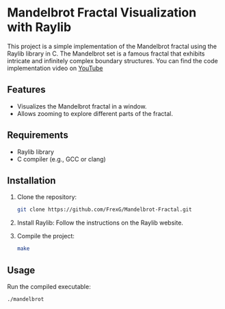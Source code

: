 # Mandelbrot Fractal Visualization with Raylib

This project is a simple implementation of the Mandelbrot fractal using the Raylib library in C.
The Mandelbrot set is a famous fractal that exhibits intricate and infinitely complex boundary structures.
You can find the code implementation video on [YouTube](https://www.youtube.com/watch?v=J1XedCVcgWI)

## Features

- Visualizes the Mandelbrot fractal in a window.
- Allows zooming to explore different parts of the fractal.

## Requirements

- Raylib library
- C compiler (e.g., GCC or clang)

## Installation

1. Clone the repository:
    ```sh
    git clone https://github.com/FrexG/Mandelbrot-Fractal.git
    ```

2. Install Raylib:
    Follow the instructions on the Raylib website.

3. Compile the project:
    ```sh
    make
    ```

## Usage

Run the compiled executable:
```sh
./mandelbrot
```

